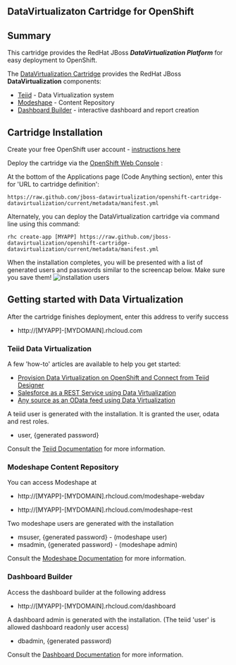## DataVirtualizaton Cartridge for OpenShift

## Summary
This cartridge provides the RedHat JBoss **_DataVirtualization Platform_** for easy deployment to OpenShift. 

The [DataVirtualization Cartridge](https://github.com/jboss-datavirtualization/openshift-cartridge-datavirtualization) provides the RedHat JBoss **DataVirtualization** components:

  - [Teiid](http://www.jboss.org/teiid/) - Data Virtualization system
  - [Modeshape](http://www.jboss.org/modeshape/) - Content Repository
  - [Dashboard Builder](https://access.redhat.com/site/documentation/en-US/Red_Hat_JBoss_Data_Virtualization/6/html/Administration_and_Configuration_Guide/chap-Dashboard_Builder_Technology_Preview.html) - interactive dashboard and report creation 

## Cartridge Installation
Create your free OpenShift user account - [instructions here](https://openshift.redhat.com/app/getting_started)

Deploy the cartridge via the [OpenShift Web Console](https://openshift.redhat.com/app/console/applications) :

At the bottom of the Applications page (Code Anything section), enter this for 'URL to cartridge definition':

```
https://raw.github.com/jboss-datavirtualization/openshift-cartridge-datavirtualization/current/metadata/manifest.yml
```
 
Alternately, you can deploy the DataVirtualization cartridge via command line using this command:

```
rhc create-app [MYAPP] https://raw.github.com/jboss-datavirtualization/openshift-cartridge-datavirtualization/current/metadata/manifest.yml
```

When the installation completes, you will be presented with a list of generated users and passwords similar to the screencap below.  Make sure you save them!
![installation users](https://github.com/jboss-datavirtualization/openshift-cartridge-datavirtualization/raw/current/InstallationUsers.png)

## Getting started with Data Virtualization
After the cartridge finishes deployment, enter this address to verify success

* http://[MYAPP]-[MYDOMAIN].rhcloud.com

### Teiid Data Virtualization
A few 'how-to' articles are available to help you get started:
* [Provision Data Virtualization on OpenShift and Connect from Teiid Designer](https://community.jboss.org/wiki/ProvisionDataVirtualizationOnOpenShiftAndConnectFromTeiidDesigner)
* [Salesforce as a REST Service using Data Virtualization](https://community.jboss.org/wiki/SalesforceAsARESTServiceUsingDataVirtualization)
* [Any source as an OData feed using Data Virtualization](https://community.jboss.org/wiki/AnySourceAsAnODataFeedUsingDataVirtualization)

A teiid user is generated with the installation.  It is granted the user, odata and rest roles.
* user,  {generated password}

Consult the [Teiid Documentation](http://www.jboss.org/teiid/docs) for more information.

### Modeshape Content Repository
You can access Modeshape at

* http://[MYAPP]-[MYDOMAIN].rhcloud.com/modeshape-webdav

* http://[MYAPP]-[MYDOMAIN].rhcloud.com/modeshape-rest

Two modeshape users are generated with the installation
* msuser, {generated password} - (modeshape user)  
* msadmin, {generated password} - (modeshape admin)

Consult the [Modeshape Documentation](http://www.jboss.org/modeshape/) for more information.

### Dashboard Builder
Access the dashboard builder at the following address

* http://[MYAPP]-[MYDOMAIN].rhcloud.com/dashboard

A dashboard admin is generated with the installation.  (The teiid 'user' is allowed dashboard readonly user access)
* dbadmin, {generated password)

Consult the [Dashboard Documentation](https://access.redhat.com/site/documentation/en-US/Red_Hat_JBoss_Data_Virtualization/6/html/Administration_and_Configuration_Guide/chap-Dashboard_Builder_Technology_Preview.html) for more information.

